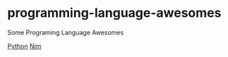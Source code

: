 # programming-language-awesomes
Some Programing Language Awesomes

[Python](./python.md)
[Nim](./nim.md)